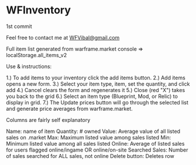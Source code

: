 # WFInventory
1st commit

Feel free to contact me at WFVibal@gmail.com

Full item list generated from warframe.market console => localStorage.all_items_v2

Use & instructions:

1.) To add items to your inventory click the add items button.
2.) Add items opens a new form.
3.) Select your item type, item, set the quantity, and click add
4.) Cancel clears the form and regenerates it
5.) Close (red "X") takes you back to the grid
6.) Select an item type (Blueprint, Mod, or Relic) to display in grid.
7.) The Update prices button will go through the selected list and generate price averages from warframe.market.

Columns are fairly self explanatory

Name: name of item
Quantity: # owned
Value: Average value of all listed sales on .market
Max: Maximum listed value among sales listed
Min: Minimum listed value among all sales listed
Online: Average of listed sales for users flagged online/ingame OR online/on-site
Searched Sales: Number of sales searched for ALL sales, not online
Delete button: Deletes row
